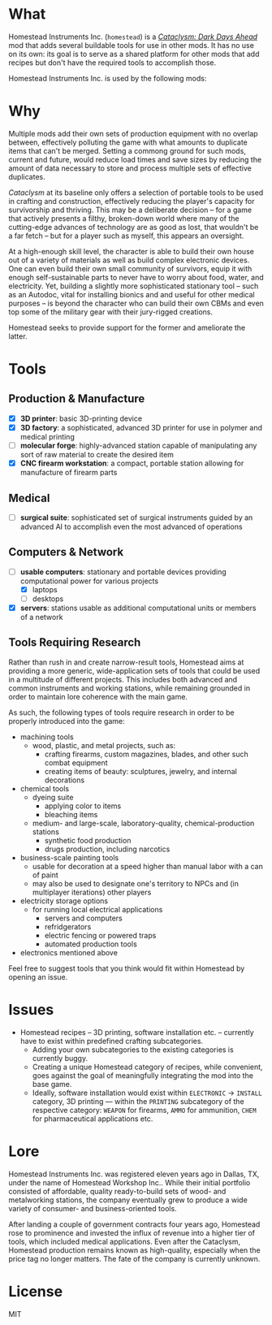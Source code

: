 # What

Homestead Instruments Inc. (`homestead`) is a [*Cataclysm: Dark Days Ahead*](http://github.com/cleverRaven/Cataclysm-DDA) mod that adds several buildable tools for use in other mods. It has no use on its own: its goal is to serve as a shared platform for other mods that add recipes but don't have the required tools to accomplish those.

Homestead Instruments Inc. is used by the following mods:


# Why

Multiple mods add their own sets of production equipment with no overlap between, effectively polluting the game with what amounts to duplicate items that can't be merged. Setting a commong ground for such mods, current and future, would reduce load times and save sizes by reducing the amount of data necessary to store and process multiple sets of effective duplicates.

*Cataclysm* at its baseline only offers a selection of portable tools to be used in crafting and construction, effectively reducing the player's capacity for survivorship and thriving. This may be a deliberate decision – for a game that actively presents a filthy, broken-down world where many of the cutting-edge advances of technology are as good as lost, that wouldn't be a far fetch – but for a player such as myself, this appears an oversight.

At a high-enough skill level, the character is able to build their own house out of a variety of materials as well as build complex electronic devices. One can even build their own small community of survivors, equip it with enough self-sustainable parts to never have to worry about food, water, and electricity. Yet, building a slightly more sophisticated stationary tool – such as an Autodoc, vital for installing bionics and and useful for other medical purposes – is beyond the character who can build their own CBMs and even top some of the military gear with their jury-rigged creations.

Homestead seeks to provide support for the former and ameliorate the latter.

# Tools

## Production & Manufacture

- [x] **3D printer**: basic 3D-printing device
- [x] **3D factory**: a sophisticated, advanced 3D printer for use in polymer and medical printing
- [ ] **molecular forge**: highly-advanced station capable of manipulating any sort of raw material to create the desired item
- [x] **CNC firearm workstation**: a compact, portable station allowing for manufacture of firearm parts

## Medical

- [ ] **surgical suite**: sophisticated set of surgical instruments guided by an advanced AI to accomplish even the most advanced of operations

## Computers & Network

- [ ] **usable computers**: stationary and portable devices providing computational power for various projects
  - [x] laptops
  - [ ] desktops
- [x] **servers**: stations usable as additional computational units or members of a network

## Tools Requiring Research

Rather than rush in and create narrow-result tools, Homestead aims at providing a more generic, wide-application sets of tools that could be used in a multitude of different projects. This includes both advanced and common instruments and working stations, while remaining grounded in order to maintain lore coherence with the main game.

As such, the following types of tools require research in order to be properly introduced into the game:

- machining tools
  - wood, plastic, and metal projects, such as:
    - crafting firearms, custom magazines, blades, and other such combat equipment
    - creating items of beauty: sculptures, jewelry, and internal decorations
- chemical tools
  - dyeing suite
    - applying color to items
    - bleaching items
  - medium- and large-scale, laboratory-quality, chemical-production stations
    - synthetic food production
    - drugs production, including narcotics
- business-scale painting tools
  - usable for decoration at a speed higher than manual labor with a can of paint
  - may also be used to designate one's territory to NPCs and (in multiplayer iterations) other players
- electricity storage options
  - for running local electrical applications
    - servers and computers
    - refridgerators
    - electric fencing or powered traps
    - automated production tools
- electronics mentioned above

Feel free to suggest tools that you think would fit within Homestead by opening an issue.

# Issues

- Homestead recipes – 3D printing, software installation etc. – currently have to exist within predefined crafting subcategories.
  - Adding your own subcategories to the existing categories is currently buggy.
  - Creating a unique Homestead category of recipes, while convenient, goes against the goal of meaningfully integrating the mod into the base game.
  - Ideally, software installation would exist within `ELECTRONIC` → `INSTALL` category, 3D printing — within the `PRINTING` subcategory of the respective category: `WEAPON` for firearms, `AMMO` for ammunition, `CHEM` for pharmaceutical applications etc.

# Lore

Homestead Instruments Inc. was registered eleven years ago in Dallas, TX, under the name of Homestead Workshop Inc.. While their initial portfolio consisted of affordable, quality ready-to-build sets of wood- and metalworking stations, the company eventually grew to produce a wide variety of consumer- and business-oriented tools.

After landing a couple of government contracts four years ago, Homestead rose to prominence and invested the influx of revenue into a higher tier of tools, which included medical applications. Even after the Cataclysm, Homestead production remains known as high-quality, especially when the price tag no longer matters. The fate of the company is currently unknown.

# License

MIT
